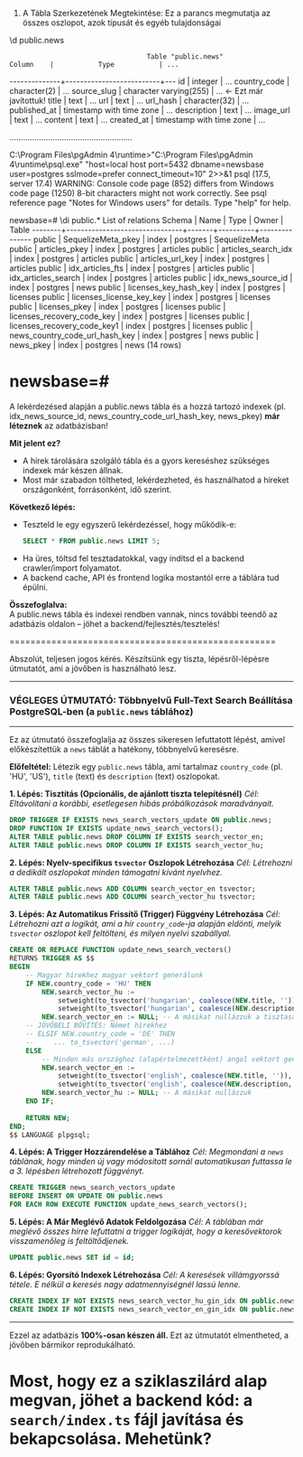  1. A Tábla Szerkezetének Megtekintése:
Ez a parancs megmutatja az összes oszlopot, azok típusát és egyéb tulajdonságai

 \d public.news
 
                                      Table "public.news"
    Column    |           Type           | ...
--------------+--------------------------+---
 id           | integer                  | ...
 country_code | character(2)             | ...
 source_slug  | character varying(255)   | ...  <- Ezt már javítottuk!
 title        | text                     | ...
 url          | text                     | ...
 url_hash     | character(32)            | ...
 published_at | timestamp with time zone | ...
 description  | text                     | ...
 image_url    | text                     | ...
 content      | text                     | ...
 created_at   | timestamp with time zone | ...

 ......................................................

 C:\Program Files\pgAdmin 4\runtime>"C:\Program Files\pgAdmin 4\runtime\psql.exe" "host=local
host port=5432 dbname=newsbase user=postgres sslmode=prefer connect_timeout=10" 2>>&1
psql (17.5, server 17.4)
WARNING: Console code page (852) differs from Windows code page (1250)
         8-bit characters might not work correctly. See psql reference
         page "Notes for Windows users" for details.
Type "help" for help.

newsbase=# \di public.*
                             List of relations
 Schema |              Name              | Type  |  Owner   |     Table
--------+--------------------------------+-------+----------+---------------
 public | SequelizeMeta_pkey             | index | postgres | SequelizeMeta
 public | articles_pkey                  | index | postgres | articles
 public | articles_search_idx            | index | postgres | articles
 public | articles_url_key               | index | postgres | articles
 public | idx_articles_fts               | index | postgres | articles
 public | idx_articles_search            | index | postgres | articles
 public | idx_news_source_id             | index | postgres | news
 public | licenses_key_hash_key          | index | postgres | licenses
 public | licenses_license_key_key       | index | postgres | licenses
 public | licenses_pkey                  | index | postgres | licenses
 public | licenses_recovery_code_key     | index | postgres | licenses
 public | licenses_recovery_code_key1    | index | postgres | licenses
 public | news_country_code_url_hash_key | index | postgres | news
 public | news_pkey                      | index | postgres | news
(14 rows)


newsbase=#
===============================

A lekérdezésed alapján a public.news tábla és a hozzá tartozó indexek (pl. idx_news_source_id, news_country_code_url_hash_key, news_pkey) **már léteznek** az adatbázisban!

**Mit jelent ez?**
- A hírek tárolására szolgáló tábla és a gyors kereséshez szükséges indexek már készen állnak.
- Most már szabadon töltheted, lekérdezheted, és használhatod a híreket országonként, forrásonként, idő szerint.

**Következő lépés:**
- Teszteld le egy egyszerű lekérdezéssel, hogy működik-e:
  ```sql
  SELECT * FROM public.news LIMIT 5;
  ```
- Ha üres, töltsd fel tesztadatokkal, vagy indítsd el a backend crawler/import folyamatot.
- A backend cache, API és frontend logika mostantól erre a táblára tud épülni.

**Összefoglalva:**  
A public.news tábla és indexei rendben vannak, nincs további teendő az adatbázis oldalon – jöhet a backend/fejlesztés/tesztelés!

===================================================

Abszolút, teljesen jogos kérés. Készítsünk egy tiszta, lépésről-lépésre útmutatót, ami a jövőben is használható lesz.

---
### **VÉGLEGES ÚTMUTATÓ: Többnyelvű Full-Text Search Beállítása PostgreSQL-ben (a `public.news` táblához)**
---

Ez az útmutató összefoglalja az összes sikeresen lefuttatott lépést, amivel előkészítettük a `news` táblát a hatékony, többnyelvű keresésre.

**Előfeltétel:** Létezik egy `public.news` tábla, ami tartalmaz `country_code` (pl. 'HU', 'US'), `title` (text) és `description` (text) oszlopokat.

**1. Lépés: Tisztítás (Opcionális, de ajánlott tiszta telepítésnél)**
   *Cél: Eltávolítani a korábbi, esetlegesen hibás próbálkozások maradványait.*
   ```sql
   DROP TRIGGER IF EXISTS news_search_vectors_update ON public.news;
   DROP FUNCTION IF EXISTS update_news_search_vectors();
   ALTER TABLE public.news DROP COLUMN IF EXISTS search_vector_en;
   ALTER TABLE public.news DROP COLUMN IF EXISTS search_vector_hu;
   ```

**2. Lépés: Nyelv-specifikus `tsvector` Oszlopok Létrehozása**
   *Cél: Létrehozni a dedikált oszlopokat minden támogatni kívánt nyelvhez.*
   ```sql
   ALTER TABLE public.news ADD COLUMN search_vector_en tsvector;
   ALTER TABLE public.news ADD COLUMN search_vector_hu tsvector;
   ```

**3. Lépés: Az Automatikus Frissítő (Trigger) Függvény Létrehozása**
   *Cél: Létrehozni azt a logikát, ami a hír `country_code`-ja alapján eldönti, melyik `tsvector` oszlopot kell feltölteni, és milyen nyelvi szabállyal.*
   ```sql
   CREATE OR REPLACE FUNCTION update_news_search_vectors()
   RETURNS TRIGGER AS $$
   BEGIN
       -- Magyar hírekhez magyar vektort generálunk
       IF NEW.country_code = 'HU' THEN
           NEW.search_vector_hu :=
               setweight(to_tsvector('hungarian', coalesce(NEW.title, '')), 'A') ||
               setweight(to_tsvector('hungarian', coalesce(NEW.description, '')), 'B');
           NEW.search_vector_en := NULL; -- A másikat nullázzuk a tisztaság kedvéért
       -- JÖVŐBELI BŐVÍTÉS: Német hírekhez
       -- ELSIF NEW.country_code = 'DE' THEN
       --     ... to_tsvector('german', ...)
       ELSE
           -- Minden más országhoz (alapértelmezettként) angol vektort generálunk
           NEW.search_vector_en :=
               setweight(to_tsvector('english', coalesce(NEW.title, '')), 'A') ||
               setweight(to_tsvector('english', coalesce(NEW.description, '')), 'B');
           NEW.search_vector_hu := NULL; -- A másikat nullázzuk
       END IF;
       
       RETURN NEW;
   END;
   $$ LANGUAGE plpgsql;
   ```

**4. Lépés: A Trigger Hozzárendelése a Táblához**
   *Cél: Megmondani a `news` táblának, hogy minden új vagy módosított sornál automatikusan futtassa le a 3. lépésben létrehozott függvényt.*
   ```sql
   CREATE TRIGGER news_search_vectors_update
   BEFORE INSERT OR UPDATE ON public.news
   FOR EACH ROW EXECUTE FUNCTION update_news_search_vectors();
   ```

**5. Lépés: A Már Meglévő Adatok Feldolgozása**
   *Cél: A táblában már meglévő összes hírre lefuttatni a trigger logikáját, hogy a keresővektorok visszamenőleg is feltöltődjenek.*
   ```sql
   UPDATE public.news SET id = id;
   ```

**6. Lépés: Gyorsító Indexek Létrehozása**
   *Cél: A keresések villámgyorssá tétele. E nélkül a keresés nagy adatmennyiségnél lassú lenne.*
   ```sql
   CREATE INDEX IF NOT EXISTS news_search_vector_hu_gin_idx ON public.news USING gin(search_vector_hu);
   CREATE INDEX IF NOT EXISTS news_search_vector_en_gin_idx ON public.news USING gin(search_vector_en);
   ```

---
Ezzel az adatbázis **100%-osan készen áll.** Ezt az útmutatót elmentheted, a jövőben bármikor reprodukálható.

Most, hogy ez a sziklaszilárd alap megvan, **jöhet a backend kód:** a `search/index.ts` fájl javítása és bekapcsolása. Mehetünk?
===================================================

